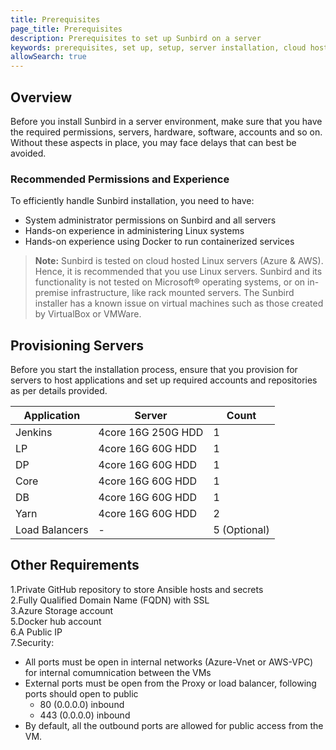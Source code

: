 ```yaml
---
title: Prerequisites
page_title: Prerequisites
description: Prerequisites to set up Sunbird on a server
keywords: prerequisites, set up, setup, server installation, cloud hosting, hosting, 
allowSearch: true
---
```


## Overview

Before you install Sunbird in a server environment, make sure that you have the required permissions, servers, hardware, software, accounts and so on. Without these aspects in place, you may face delays that can best be avoided.

### Recommended Permissions and Experience

To efficiently handle Sunbird installation, you need to have:
- System administrator permissions on Sunbird and all servers
- Hands-on experience in administering Linux systems
- Hands-on experience using Docker to run containerized services

> **Note:** Sunbird is tested on cloud hosted Linux servers (Azure & AWS). Hence, it is recommended that you use Linux servers. Sunbird and its functionality is not tested on Microsoft® operating systems, or on in-premise infrastructure, like rack mounted servers. The Sunbird installer has a known issue on virtual machines such as those created by VirtualBox or VMWare. 

## Provisioning Servers 
Before you start the installation process, ensure that you provision for servers to host applications and set up required accounts and repositories as per details provided.

|Application|  Server           |Count|
|-----------|-------------------|-----| 
| Jenkins   | 4core 16G 250G HDD| 1   |
| LP        | 4core 16G 60G HDD  | 1   |
| DP        | 4core 16G 60G HDD  | 1   |
| Core      | 4core 16G 60G HDD  | 1   |
| DB      | 4core 16G 60G HDD  | 1   |
| Yarn      | 4core 16G 60G HDD  | 2   |
| Load Balancers         |  -   | 5 (Optional)   |

## Other Requirements

1.Private GitHub repository to store Ansible hosts and secrets  
2.Fully Qualified Domain Name (FQDN) with SSL  
3.Azure Storage account   
5.Docker hub account   
6.A Public IP  
7.Security:  
- All ports must be open in internal networks (Azure-Vnet or AWS-VPC) for internal comumnication between the VMs
- External ports must be open from the Proxy or load balancer, following ports should open to public
   - 80 (0.0.0.0) inbound
   - 443 (0.0.0.0) inbound
- By default, all the outbound ports are allowed for public access from the VM. 

